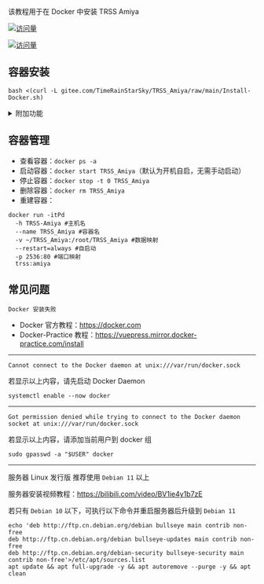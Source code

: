 该教程用于在 Docker 中安装 TRSS Amiya

[![访问量](https://visitor-badge.glitch.me/badge?page_id=TimeRainStarSky.TRSS_Amiya-Docker&right_color=red&left_text=访%20问%20量)](https://docker.com)

[![访问量](https://profile-counter.glitch.me/TimeRainStarSky-TRSS_Amiya-Docker/count.svg)](https://docker.com)

## 容器安装

```
bash <(curl -L gitee.com/TimeRainStarSky/TRSS_Amiya/raw/main/Install-Docker.sh)
```

<details><summary>附加功能</summary>

自定义 安装路径 `DIR` 启动命令 `CMD` 容器名 `DKNAME` （可用于多开）

举例：将脚本安装至 `/Bot` 启动命令 `trss` 容器名 `TRSS` 

```
DIR=/Bot CMD=trss DKNAME=TRSS bash <(x
```

</details>

## 容器管理

- 查看容器：`docker ps -a`
- 启动容器：`docker start TRSS_Amiya`（默认为开机自启，无需手动启动）
- 停止容器：`docker stop -t 0 TRSS_Amiya`
- 删除容器：`docker rm TRSS_Amiya`
- 重建容器：

```
docker run -itPd
  -h TRSS-Amiya #主机名
  --name TRSS_Amiya #容器名
  -v ~/TRSS_Amiya:/root/TRSS_Amiya #数据映射
  --restart=always #自启动
  -p 2536:80 #端口映射
  trss:amiya
```

## 常见问题

```
Docker 安装失败
```

- Docker 官方教程：<https://docker.com>
- Docker-Practice 教程：<https://vuepress.mirror.docker-practice.com/install>

---

```
Cannot connect to the Docker daemon at unix:///var/run/docker.sock
```

若显示以上内容，请先启动 Docker Daemon

```
systemctl enable --now docker
```

---

```
Got permission denied while trying to connect to the Docker daemon socket at unix:///var/run/docker.sock
```

若显示以上内容，请添加当前用户到 docker 组

```
sudo gpasswd -a "$USER" docker
```

---

服务器 Linux 发行版 推荐使用 `Debian 11` 以上

服务器安装视频教程：<https://bilibili.com/video/BV1ie4y1b7zE>

若只有 `Debian 10` 以下，可执行以下命令并重启服务器后升级到 `Debian 11`

```
echo 'deb http://ftp.cn.debian.org/debian bullseye main contrib non-free
deb http://ftp.cn.debian.org/debian bullseye-updates main contrib non-free
deb http://ftp.cn.debian.org/debian-security bullseye-security main contrib non-free'>/etc/apt/sources.list
apt update && apt full-upgrade -y && apt autoremove --purge -y && apt clean
```
